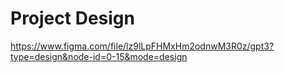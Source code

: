 # Project Design

https://www.figma.com/file/lz9lLpFHMxHm2odnwM3R0z/gpt3?type=design&node-id=0-15&mode=design
